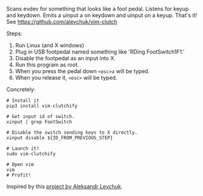 Scans evdev for something that looks like a foot pedal.
Listens for keyup and keydown.
Emits a uinput <esc>a on keydown and uinput <esc> on a keyup.
That's it!
See https://github.com/alevchuk/vim-clutch

Steps:

1. Run Linux (and X windows)
2. Plug in USB footpedal named something like 'RDing FootSwitch1F1.'
3. Disable the footpedal as an input into X.
4. Run this program as root.
4. When you press the pedal down `<esc>a` will be typed.
5. When you release it, `<esc>` will be typed.

Concretely:
```
# Install it
pip3 install vim-clutchify

# Get input id of switch.
xinput | grep FootSwitch

# Disable the switch sending keys to X directly.
xinput disable ${ID_FROM_PREVIOUS_STEP}

# Launch it!
sudo vim-clutchify

# Open vim
vim
# Profit!
```

Inspired by this [project by Aleksandr Levchuk](https://github.com/alevchuk/vim-clutch).
